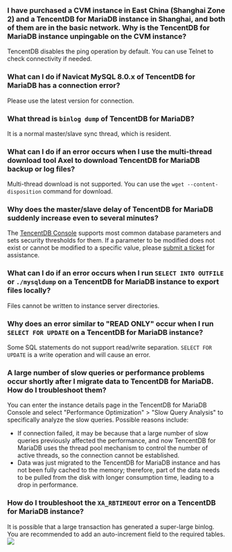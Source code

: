 
### I have purchased a CVM instance in East China (Shanghai Zone 2) and a TencentDB for MariaDB instance in Shanghai, and both of them are in the basic network. Why is the TencentDB for MariaDB instance unpingable on the CVM instance?
TencentDB disables the ping operation by default.
You can use Telnet to check connectivity if needed.

### What can I do if Navicat MySQL 8.0.x of TencentDB for MariaDB has a connection error?
Please use the latest version for connection.

### What thread is `binlog dump` of TencentDB for MariaDB?
It is a normal master/slave sync thread, which is resident.

### What can I do if an error occurs when I use the multi-thread download tool Axel to download TencentDB for MariaDB backup or log files?
Multi-thread download is not supported. You can use the `wget --content-disposition` command for download.

### Why does the master/slave delay of TencentDB for MariaDB suddenly increase even to several minutes?
The [TencentDB Console](https://console.cloud.tencent.com/tdsql) supports most common database parameters and sets security thresholds for them. If a parameter to be modified does not exist or cannot be modified to a specific value, please [submit a ticket](https://console.cloud.tencent.com/workorder/category) for assistance.

### What can I do if an error occurs when I run `SELECT INTO OUTFILE` or `./mysqldump` on a TencentDB for MariaDB instance to export files locally?
Files cannot be written to instance server directories.

### Why does an error similar to "READ ONLY" occur when I run `SELECT FOR UPDATE` on a TencentDB for MariaDB instance?
Some SQL statements do not support read/write separation. `SELECT FOR UPDATE` is a write operation and will cause an error.

### A large number of slow queries or performance problems occur shortly after I migrate data to TencentDB for MariaDB. How do I troubleshoot them?
You can enter the instance details page in the TencentDB for MariaDB Console and select "Performance Optimization" > "Slow Query Analysis" to specifically analyze the slow queries. 
Possible reasons include: 
- If connection failed, it may be because that a large number of slow queries previously affected the performance, and now TencentDB for MariaDB uses the thread pool mechanism to control the number of active threads, so the connection cannot be established. 
- Data was just migrated to the TencentDB for MariaDB instance and has not been fully cached to the memory; therefore, part of the data needs to be pulled from the disk with longer consumption time, leading to a drop in performance.

### How do I troubleshoot the `XA_RBTIMEOUT` error on a TencentDB for MariaDB instance?
It is possible that a large transaction has generated a super-large binlog. You are recommended to add an auto-increment field to the required tables.
![](https://main.qcloudimg.com/raw/126ef65cb6bbeb854ec0d9cca23e1ff7.png)

